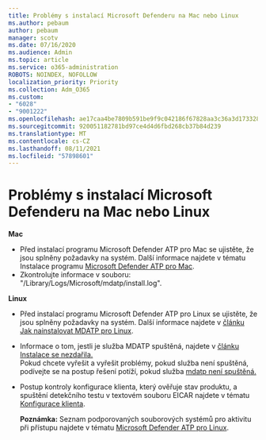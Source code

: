```yaml
---
title: Problémy s instalací Microsoft Defenderu na Mac nebo Linux
ms.author: pebaum
author: pebaum
manager: scotv
ms.date: 07/16/2020
ms.audience: Admin
ms.topic: article
ms.service: o365-administration
ROBOTS: NOINDEX, NOFOLLOW
localization_priority: Priority
ms.collection: Adm_O365
ms.custom:
- "6028"
- "9001222"
ms.openlocfilehash: ae17caa4be7809b591be9f9c042186f67828aa3c36a3d17332806e4d92545dc6
ms.sourcegitcommit: 920051182781bd97ce4d4d6fbd268cb37b84d239
ms.translationtype: MT
ms.contentlocale: cs-CZ
ms.lasthandoff: 08/11/2021
ms.locfileid: "57898601"
---
```

# <a name="issues-installing-microsoft-defender-on-mac-or-linux"></a>Problémy s instalací Microsoft Defenderu na Mac nebo Linux

**Mac**

- Před instalací programu Microsoft Defender ATP pro Mac se ujistěte, že jsou splněny požadavky na systém. Další informace najdete v tématu Instalace programu [Microsoft Defender ATP pro Mac](https://docs.microsoft.com/windows/security/threat-protection/microsoft-defender-atp/microsoft-defender-atp-mac#how-to-install-microsoft-defender-atp-for-mac).  
- Zkontrolujte informace v souboru: "/Library/Logs/Microsoft/mdatp/install.log".

**Linux**

- Před instalací programu Microsoft Defender ATP pro Linux se ujistěte, že jsou splněny požadavky na systém. Další informace najdete v [článku Jak nainstalovat MDATP pro Linux](https://docs.microsoft.com/windows/security/threat-protection/microsoft-defender-atp/microsoft-defender-atp-linux#system-requirements). 
- Informace o tom, jestli je služba MDATP spuštěná, najdete v [článku Instalace se nezdařila.](https://docs.microsoft.com/windows/security/threat-protection/microsoft-defender-atp/linux-support-install#installation-failed)  
    Pokud chcete vyřešit a vyřešit problémy, pokud služba není spuštěná, podívejte se na postup řešení potíží, pokud služba [mdatp není spuštěná.](https://docs.microsoft.com/windows/security/threat-protection/microsoft-defender-atp/linux-support-install#steps-to-troubleshoot-if-mdatp-service-isnt-running)
- Postup kontroly konfigurace klienta, který ověřuje stav produktu, a spuštění detekčního testu v textovém souboru EICAR najdete v tématu [Konfigurace klienta](https://docs.microsoft.com/windows/security/threat-protection/microsoft-defender-atp/linux-install-manually#client-configuration).  

    **Poznámka:** Seznam podporovaných souborových systémů pro aktivitu při přístupu najdete v tématu [Microsoft Defender ATP pro Linux](https://docs.microsoft.com/windows/security/threat-protection/microsoft-defender-atp/microsoft-defender-atp-linux#system-requirements).
